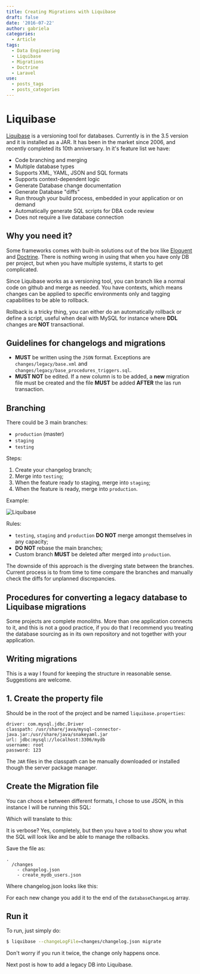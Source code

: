 ```yaml
---
title: Creating Migrations with Liquibase
draft: false
date: '2016-07-22'
author: gabriela
categories:
  - Article
tags:
  - Data Engineering
  - Liquibase
  - Migrations
  - Doctrine
  - Laravel
use:
  - posts_tags
  - posts_categories
---
```


# Liquibase

[Liquibase](www.liquibase.org) is a versioning tool for databases. Currently is in the 3.5 version and it is installed as a JAR. It has been in the market since 2006, and recently completed its 10th anniversary. In it's feature list we have:

- Code branching and merging
- Multiple database types
- Supports XML, YAML, JSON and SQL formats
- Supports context-dependent logic
- Generate Database change documentation
- Generate Database "diffs"
- Run through your build process, embedded in your application or on demand
- Automatically generate SQL scripts for DBA code review
- Does not require a live database connection

## Why you need it?

Some frameworks comes with built-in solutions out of the box like [Eloquent](https://laravel.com/docs/5.2/eloquent) and [Doctrine](http://www.doctrine-project.org/). There is nothing wrong in using that when you have only DB per project, but when you have multiple systems, it starts to get complicated.

Since Liquibase works as a versioning tool, you can branch like a normal code on github and merge as needed. You have contexts, which means changes can be applied to specific environments only and tagging capabilities to be able to rollback.

Rollback is a tricky thing, you can either do an automatically rollback or define a script, useful when deal with MySQL for instance where **DDL** changes are **NOT** transactional.

## Guidelines for changelogs and migrations

- **MUST** be written using the `JSON` format. Exceptions are `changes/legacy/base.xml` and `changes/legacy/base_procedures_triggers.sql`.
- **MUST NOT** be edited. If a new column is to be added, a **new** migration file must be created and the file **MUST** be added **AFTER** the las run transaction.

## Branching

There could be 3 main branches:

- `production` (master)
- `staging`
- `testing`

Steps:

1. Create your changelog branch;
2. Merge into `testing`;
3. When the feature ready to staging, merge into `staging`;
4. When the feature is ready, merge into `production`.

Example:

![Liquibase]({{site.url}}/img/2016/07/liquibase.png)

Rules:

- `testing`, `staging` and `production` **DO NOT** merge amongst themselves in any capacity;
- **DO NOT** rebase the main branches;
- Custom branch **MUST** be deleted after merged into `production`.

The downside of this approach is the diverging state between the branches. Current process is to from time to time compare the branches and manually check the diffs for unplanned discrepancies.

## Procedures for converting a legacy database to Liquibase migrations

Some projects are complete monoliths. More than one application connects to it, and this is not a good practice, if you do that I recommend you treating the database sourcing as in its own repository and not together with your application.

## Writing migrations

This is a way I found for keeping the structure in reasonable sense. Suggestions are welcome.

## 1\. Create the property file

Should be in the root of the project and be named `liquibase.properties`:

```
driver: com.mysql.jdbc.Driver
classpath: /usr/share/java/mysql-connector-java.jar:/usr/share/java/snakeyaml.jar
url: jdbc:mysql://localhost:3306/mydb
username: root
password: 123
```

The `JAR` files in the classpath can be manually downloaded or installed though the server package manager.

## Create the Migration file

You can choos e between different formats, I chose to use JSON, in this instance I will be running this SQL:

<script src="https://gist.github.com/gabidavila/47cfc3e6165dbeb0782e639e21a9399a.js">
</script>

Which will translate to this:

<script src="https://gist.github.com/gabidavila/852ac1adcefc6f49060fc329dfe2b2c3.js">
</script>

It is verbose? Yes, completely, but then you have a tool to show you what the SQL will look like and be able to manage the rollbacks.

Save the file as:

```
.
  /changes
    - changelog.json
    - create_mydb_users.json
```

Where changelog.json looks like this:

<script src="https://gist.github.com/gabidavila/7d670f761aef47491d294c4a8a00de79.js">
</script>

For each new change you add it to the end of the `databaseChangeLog` array.

## Run it

To run, just simply do:

```sh
$ liquibase --changeLogFile=changes/changelog.json migrate
```

Don't worry if you run it twice, the change only happens once.

Next post is how to add a legacy DB into Liquibase.
